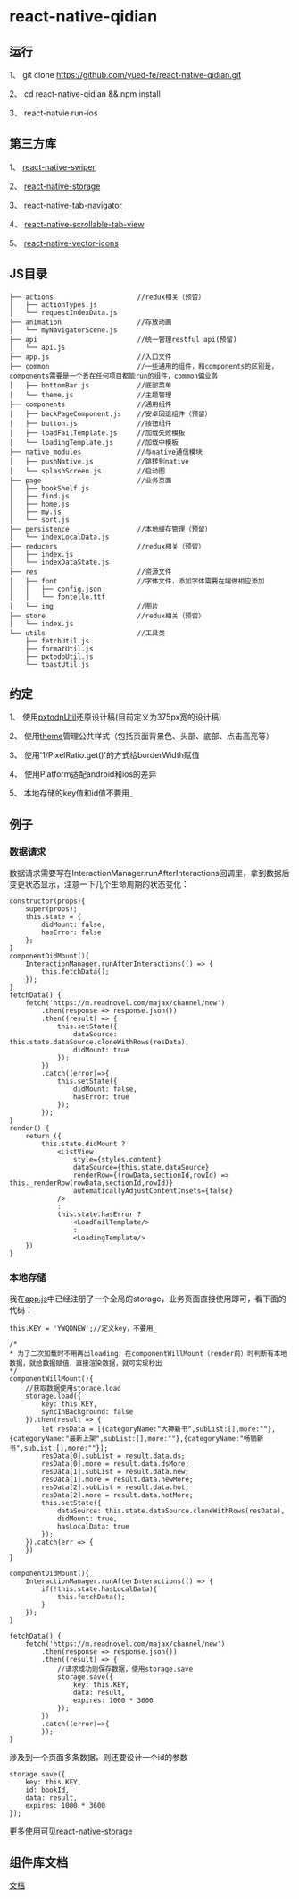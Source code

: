 # react-native-qidian

## 运行

1、 git clone https://github.com/yued-fe/react-native-qidian.git

2、 cd react-native-qidian && npm install

3、 react-natvie run-ios


## 第三方库

1、 [react-native-swiper](https://github.com/leecade/react-native-swiper)

2、 [react-native-storage](https://github.com/sunnylqm/react-native-storage)

3、 [react-native-tab-navigator](https://github.com/happypancake/react-native-tab-navigator)

4、 [react-native-scrollable-tab-view](https://github.com/skv-headless/react-native-scrollable-tab-view)

5、 [react-native-vector-icons](https://github.com/oblador/react-native-vector-icons)


## JS目录

```
├── actions                     //redux相关（预留）
│   ├── actionTypes.js
│   └── requestIndexData.js
├── animation                   //存放动画 
│   └── myNavigatorScene.js
├── api                         //统一管理restful api(预留)
│   └── api.js
├── app.js                      //入口文件
├── common                      //一些通用的组件，和components的区别是，components需要是一个丢在任何项目都能run的组件，common偏业务
│   ├── bottomBar.js            //底部菜单
│   └── theme.js                //主题管理
├── components                  //通用组件
│   ├── backPageComponent.js    //安卓回退组件（预留）
│   ├── button.js               //按钮组件
│   ├── loadFailTemplate.js     //加载失败模板
│   └── loadingTemplate.js      //加载中模板
├── native_modules              //与native通信模块
│   ├── pushNative.js           //跳转到native
│   └── splashScreen.js         //启动图
├── page                        //业务页面
│   ├── bookShelf.js
│   ├── find.js
│   ├── home.js
│   ├── my.js
│   └── sort.js 
├── persistence                 //本地缓存管理（预留）
│   └── indexLocalData.js
├── reducers                    //redux相关（预留）
│   ├── index.js
│   └── indexDataState.js
├── res                         //资源文件
│   ├── font                    //字体文件，添加字体需要在端做相应添加
│   │   ├── config.json
│   │   └── fontello.ttf
│   └── img                     //图片
├── store                       //redux相关（预留）
│   └── index.js
└── utils                       //工具类
    ├── fetchUtil.js
    ├── formatUtil.js
    ├── pxtodpUtil.js
    └── toastUtil.js
```

## 约定

1、 使用[pxtodpUtil](https://github.com/yued-fe/react-native-qidian/blob/master/js/utils/pxtodpUtil.js)还原设计稿(目前定义为375px宽的设计稿)

2、 使用[theme](https://github.com/yued-fe/react-native-qidian/blob/master/js/common/theme.js)管理公共样式（包括页面背景色、头部、底部、点击高亮等）

3、 使用'1/PixelRatio.get()'的方式给borderWidth赋值

4、 使用Platform适配android和ios的差异

5、 本地存储的key值和id值不要用_


## 例子

### 数据请求

数据请求需要写在InteractionManager.runAfterInteractions回调里，拿到数据后变更状态显示，注意一下几个生命周期的状态变化：

```
constructor(props){
    super(props);
    this.state = {
        didMount: false,
        hasError: false
    };
}
componentDidMount(){
    InteractionManager.runAfterInteractions(() => {
        this.fetchData();
    });
}
fetchData() {
    fetch('https://m.readnovel.com/majax/channel/new')
        .then(response => response.json())
        .then((result) => {
            this.setState({
                dataSource: this.state.dataSource.cloneWithRows(resData),
                didMount: true
            });
        })
        .catch((error)=>{
            this.setState({
                didMount: false,
                hasError: true
            });
        });
}
render() {
    return ({
    	this.state.didMount ?
            <ListView
                style={styles.content}
                dataSource={this.state.dataSource}
                renderRow={(rowData,sectionId,rowId) => this._renderRow(rowData,sectionId,rowId)}
                automaticallyAdjustContentInsets={false}
            />
            :
            this.state.hasError ?
                <LoadFailTemplate/>
                :
                <LoadingTemplate/>
	})
}
```

### 本地存储

我在[app.js](https://github.com/yued-fe/react-native-qidian/blob/master/js/app.js)中已经注册了一个全局的storage，业务页面直接使用即可，看下面的代码：

```
this.KEY = 'YWQDNEW';//定义key，不要用_

/*
* 为了二次加载时不用再出loading，在componentWillMount（render前）时判断有本地数据，就给数据赋值，直接渲染数据，就可实现秒出
*/
componentWillMount(){
    //获取数据使用storage.load
    storage.load({
        key: this.KEY,
        syncInBackground: false
    }).then(result => {
        let resData = [{categoryName:"大神新书",subList:[],more:""},{categoryName:"最新上架",subList:[],more:""},{categoryName:"畅销新书",subList:[],more:""}];
        resData[0].subList = result.data.ds;
        resData[0].more = result.data.dsMore;
        resData[1].subList = result.data.new;
        resData[1].more = result.data.newMore;
        resData[2].subList = result.data.hot;
        resData[2].more = result.data.hotMore;
        this.setState({
            dataSource: this.state.dataSource.cloneWithRows(resData),
            didMount: true,
            hasLocalData: true
        });
    }).catch(err => {
    })
}

componentDidMount(){
    InteractionManager.runAfterInteractions(() => {
        if(!this.state.hasLocalData){
            this.fetchData();
        }
    });
}

fetchData() {
    fetch('https://m.readnovel.com/majax/channel/new')
        .then(response => response.json())
        .then((result) => {
        	//请求成功则保存数据，使用storage.save
            storage.save({
                key: this.KEY,
                data: result,
                expires: 1000 * 3600
            });
        })
        .catch((error)=>{
        });
}
```
涉及到一个页面多条数据，则还要设计一个id的参数

```
storage.save({
    key: this.KEY,
    id: bookId,
    data: result,
    expires: 1000 * 3600
});
```
更多使用可见[react-native-storage](https://github.com/sunnylqm/react-native-storage)

## 组件库文档

[文档](https://github.com/yued-fe/react-native-qidian/tree/master/readme/)
